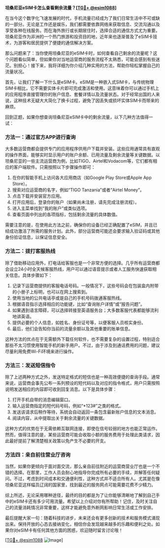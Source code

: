 **坦桑尼亚eSIM卡怎么查看剩余流量？[[TG💪+ @esim1088](https://t.me/s/esim1088)]**

在当今这个数字化飞速发展的时代，手机流量已经成为了我们日常生活中不可或缺的一部分。无论是工作还是娱乐，我们都需要依靠网络来获取信息、交流沟通以及享受各种在线服务。而在海外旅行或长期居住时，选择合适的通信方式尤为重要。坦桑尼亚作为非洲的一个热门旅游和投资目的地，近年来也逐渐普及了eSIM卡技术，为游客和居民提供了便捷的通信解决方案。

那么问题来了：当你使用坦桑尼亚的eSIM卡时，如何查看自己剩余的流量呢？这个问题看似简单，但如果你对当地运营商的服务流程不太熟悉，可能会感到有些迷茫。别担心！接下来，我将详细为你介绍几种实用的方法，帮助你轻松掌握自己的流量状况。

首先，让我们了解一下什么是eSIM卡。eSIM是一种嵌入式SIM卡，与传统物理SIM卡相比，它不需要实体卡片即可完成激活和使用。这意味着你可以通过手机上的应用程序直接管理你的账户信息、套餐详情以及流量状态。对于经常出国的人来说，这种技术无疑大大简化了换卡过程，避免了因丢失或损坏实体SIM卡而带来的麻烦。

回到正题，如果你想查询坦桑尼亚eSIM卡中的剩余流量，以下几种方法值得一试：

### 方法一：通过官方APP进行查询

大多数运营商都会提供专门的应用程序供用户下载并安装。这些应用通常具有直观的操作界面，能够实时显示用户的账户余额、已用流量及剩余流量等关键数据。以坦桑尼亚的一些主流运营商为例，比如TIGO、Airtel和Vodacom等，它们都有相应的客户端软件。只需按照以下步骤操作即可：

1. 在你的智能手机上访问各大应用商店（如Google Play Store或Apple App Store）。
2. 搜索对应运营商的名字，例如“TIGO Tanzania”或者“Airtel Money”。
3. 点击下载并安装官方应用。
4. 打开应用后，登录你的账户（如果尚未注册，请先完成注册流程）。
5. 进入主菜单找到“我的账户”或类似选项。
6. 查看页面中列出的各项指标，包括剩余流量的具体数值。

需要注意的是，在使用此方法之前，确保你的设备已经正确配置了eSIM，并且已经成功激活了所需的服务计划。此外，部分运营商可能还会要求输入验证码或其他身份验证信息，以保证信息安全。

### 方法二：拨打客服热线

除了借助移动应用外，打电话给客服也是一个非常方便的选择。几乎所有运营商都会设立24小时全天候客服热线，用户可以通过语音提示或者人工服务快速获取相关信息。具体步骤如下：

1. 记录下运营商提供的客服电话号码。一般情况下，这些号码会在包装盒内附带的小册子上标明，也可以在网上搜索到。
2. 使用当地的公共电话亭或是自己的手机号码拨通客服热线。
3. 根据语音指示选择相应的功能键，比如“查询账户详情”或“报告问题”。
4. 如果遇到语言障碍，可以选择转接至英语服务台；大多数客服代表都能够流利地讲英语。
5. 提供必要的个人信息，如姓名、身份证号等，以便客服人员核实身份。
6. 最后，他们会告知你当前的流量余额以及其他重要的账单信息。

这种方法的优点在于无需额外下载任何软件，也不需要复杂的设置过程，特别适合那些不太习惯使用智能手机的新手用户。不过，由于涉及到通话费用的问题，建议尽量利用免费Wi-Fi环境来进行操作。

### 方法三：发送短信指令

除了上述两种方式之外，发送特定格式的短信也是一种高效便捷的查询手段。通常来说，运营商会事先公布一系列预设的短代码以及对应的指令格式，用户只需按照说明发送相应的内容即可收到回复消息。以下是具体步骤：

1. 打开手机自带的消息编辑窗口。
2. 输入运营商指定的短代码号码，例如“*123#”之类的格式。
3. 发送该请求后稍作等待，系统会自动返回一条包含最新账户信息的文本消息。
4. 阅读内容，从中提取出关于剩余流量的关键数据。

这种方式的优势在于无需依赖互联网连接，即使在信号较弱的地方也能正常运作。然而，值得注意的是，某些运营商可能会收取小额的服务费用于处理此类请求，因此最好提前了解清楚相关政策以免产生不必要的开支。

### 方法四：亲自前往营业厅咨询

当然，如果你更倾向于面对面交流，那么亲自前往附近的运营商营业厅也是一个不错的选择。在那里，工作人员会耐心地指导你完成所有必要的手续，并解答任何疑问。不过，考虑到时间成本和交通便利性，这种方式并不适合所有人。尤其是在像坦桑尼亚这样幅员辽阔的国家里，找到最近的服务网点可能需要花费不少精力。

综上所述，无论采用哪种途径，最终的目的都是为了让你能够清晰地了解到自己手中的eSIM卡还有多少可用流量。希望以上介绍对你有所帮助！记住，及时关注自己的流量消耗情况非常重要，这样才能避免意外断网影响日常生活或工作安排。

最后提醒大家一句：随着科技的进步，未来还会有更多创新的技术和服务模式涌现出来。保持开放的心态去接纳变化，相信你会发现越来越多的乐趣和便利之处。如果你对eSIM卡有任何其他方面的困惑，欢迎随时留言讨论哦！

[[TG💪+ @esim1088](https://t.me/s/esim1088) ![Image](https://i.postimg.cc/4NQfJmqS/Snipaste-2025-05-13-00-14-12.png)]
